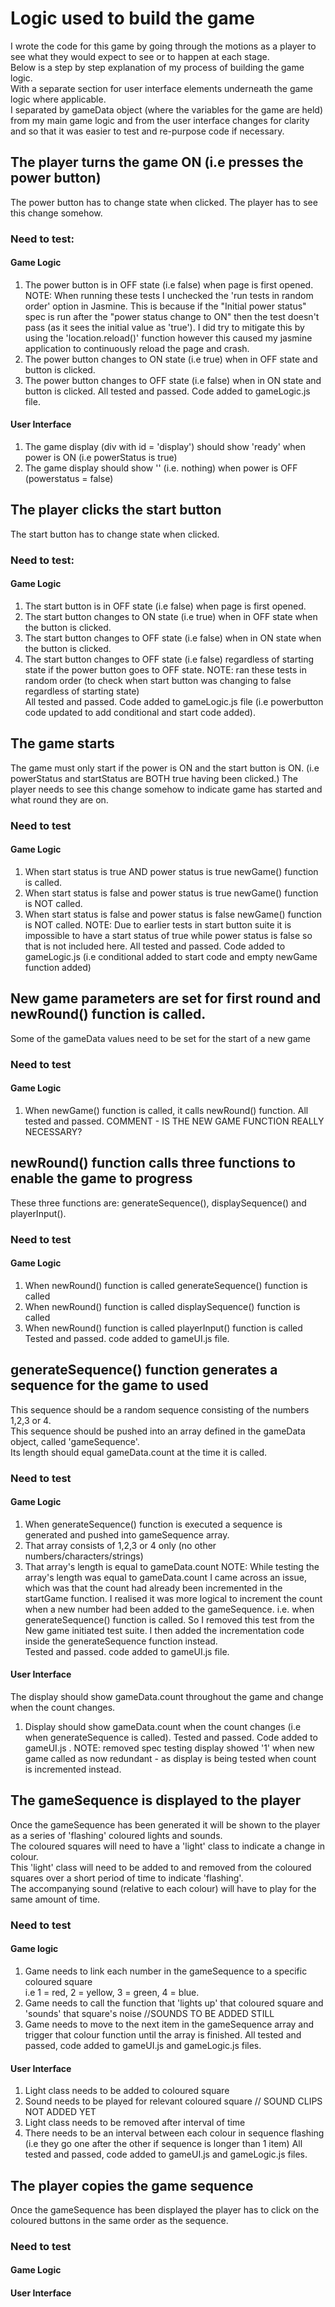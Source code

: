 # Logic used to build the game
I wrote the code for this game by going through the motions as a player to see what they would expect to see or to happen at each stage.<br>
Below is a step by step explanation of my process of building the game logic.<br>
With a separate section for user interface elements underneath the game logic where applicable.<br>
I separated by gameData object (where the variables for the game are held) from my main game logic and from the user interface 
changes for clarity and so that it was easier to test and re-purpose code if necessary.

## The player turns the game ON (i.e presses the power button)
The power button has to change state when clicked.
The player has to see this change somehow.
### Need to test:
#### Game Logic
1) The power button is in OFF state (i.e false) when page is first opened.
NOTE: When running these tests I unchecked the 'run tests in random order' option in Jasmine.
This is because if the "Initial power status" spec is run after the "power status change to ON" then
the test doesn't pass (as it sees the initial value as 'true').
I did try to mitigate this by using the 'location.reload()' function however this caused my jasmine application
to continuously reload the page and crash.
2) The power button changes to ON state (i.e true) when in OFF state and button is clicked.
3) The power button changes to OFF state (i.e false) when in ON state and button is clicked.
All tested and passed. Code added to gameLogic.js file.
#### User Interface
1) The game display (div with id = 'display') should show 'ready' when power is ON (i.e powerStatus is true)
2) The game display should show '' (i.e. nothing) when power is OFF (powerstatus = false)


## The player clicks the start button
The start button has to change state when clicked.
### Need to test:
#### Game Logic
1) The start button is in OFF state (i.e false) when page is first opened.
2) The start button changes to ON state (i.e true) when in OFF state when the button is clicked.
3) The start button changes to OFF state (i.e false) when in ON state when the button is clicked.
4) The start button changes to OFF state (i.e false) regardless of starting state if the power button goes to OFF state.
NOTE: ran these tests in random order (to check when start button was changing to false regardless of starting state)<br>
All tested and passed. Code added to gameLogic.js file (i.e powerbutton code updated to add conditional and start code added).


## The game starts
The game must only start if the power is ON and the start button is ON. 
(i.e powerStatus and startStatus are BOTH true having been clicked.)
The player needs to see this change somehow to indicate game has started
and what round they are on.
### Need to test
#### Game Logic
1) When start status is true AND power status is true newGame() function is called.
2) When start status is false and power status is true newGame() function is NOT called.
3) When start status is false and power status is false newGame() function is NOT called.
NOTE: Due to earlier tests in start button suite it is impossible to have a start status of true while power status is
false so that is not included here.
All tested and passed. Code added to gameLogic.js (i.e conditional added to start code and empty newGame function added)


## New game parameters are set for first round and newRound() function is called.
Some of the gameData values need to be set for the start of a new game
### Need to test
#### Game Logic
1) When newGame() function is called, it calls newRound() function.
All tested and passed. COMMENT - IS THE NEW GAME FUNCTION REALLY NECESSARY?

## newRound() function calls three functions to enable the game to progress
These three functions are: generateSequence(), displaySequence() and playerInput().
### Need to test
#### Game Logic
1) When newRound() function is called generateSequence() function is called
2) When newRound() function is called displaySequence() function is called
3) When newRound() function is called playerInput() function is called
Tested and passed. code added to gameUI.js file.


## generateSequence() function generates a sequence for the game to used
This sequence should be a random sequence consisting of the numbers 1,2,3 or 4.<br>
This sequence should be pushed into an array defined in the gameData object, called 'gameSequence'.<br>
Its length should equal gameData.count at the time it is called.
### Need to test
#### Game Logic
1) When generateSequence() function is executed a sequence is generated and pushed into gameSequence array.
2) That array consists of 1,2,3 or 4 only (no other numbers/characters/strings)
3) That array's length is equal to gameData.count
NOTE: While testing the array's length was equal to gameData.count I came across an issue,
which was that the count had already been incremented in the startGame function. I realised
it was more logical to increment the count when a new number had been added to the gameSequence.
i.e. when generateSequence() function is called. So I removed this test from the New game initiated test suite.
I then added the incrementation code inside the generateSequence function instead.<br>
Tested and passed. code added to gameUI.js file.
#### User Interface
The display should show gameData.count throughout the game and change when the count changes.<br>
1) Display should show gameData.count when the count changes (i.e when generateSequence is called).
Tested and passed. Code added to gameUI.js .
NOTE: removed spec testing display showed '1' when new game called as now redundant - as display is being tested when count is incremented instead.

## The gameSequence is displayed to the player
Once the gameSequence has been generated it will be shown to the player as a series of 'flashing' coloured lights and sounds.<br>
The coloured squares will need to have a 'light' class to indicate a change in colour.<br>
This 'light' class will need to be added to and removed from the coloured squares over a short period of time to indicate 'flashing'.<br>
The accompanying sound (relative to each colour) will have to play for the same amount of time.<br>
### Need to test
#### Game logic
1) Game needs to link each number in the gameSequence to a specific coloured square<br>
i.e 1 = red, 2 = yellow, 3 = green, 4 = blue.
2) Game needs to call the function that 'lights up' that coloured square and 'sounds' that square's noise //SOUNDS TO BE ADDED STILL
3) Game needs to move to the next item in the gameSequence array and trigger that colour function until the array is finished.
All tested and passed, code added to gameUI.js and gameLogic.js files.
#### User Interface
1) Light class needs to be added to coloured square
2) Sound needs to be played for relevant coloured square // SOUND CLIPS NOT ADDED YET
3) Light class needs to be removed after interval of time
4) There needs to be an interval between each colour in sequence flashing (i.e they go one after the other if sequence is longer than 1 item)
All tested and passed, code added to gameUI.js and gameLogic.js files.

## The player copies the game sequence
Once the gameSequence has been displayed the player has to click on 
the coloured buttons in the same order as the sequence.<br>
### Need to test
#### Game Logic

#### User Interface
